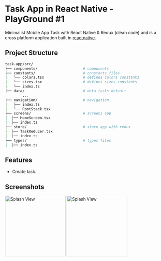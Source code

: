 # Task App in React Native - PlayGround #1

Minimalist Mobile App Task with React Native & Redux (clean code) and is a cross platform application built in [reactnative](https://reactnative.dev/).

## Project Structure

```bash
task-app/src/
├── components/                     # components
├── constants/                      # constants files
|   └── colors.tsx                  # defines colors constants
|   └── sizes.tsx                   # defines sizes constants
|   └── index.ts 
├── data/                           # data tasks default
        ...
├── navigation/                     # navigation
|   ├── index.ts                       
|   └── RootStack.tsx
├── screens/                        # screens app                      
|  ├── HomeScreen.tsx
|  ├── index.ts
├── store/                          # store app with redux                 
|  ├── TaskReducer.tsx
|  ├── index.ts
├── types/                          # types files
|  ├── index.ts                          
```

## Features

- Create task.

## Screenshots

<p>
<img src="https://atyzwcqxoscexorixvdz.supabase.co/storage/v1/object/public/image/Task-app-1.png" alt="Splash View" width="200">
<img src="https://atyzwcqxoscexorixvdz.supabase.co/storage/v1/object/public/image/Task-app-2.png" alt="Splash View" width="200">
</p>

